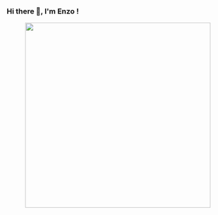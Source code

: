### Hi there 👋, I'm Enzo !
<center><a href="https://github.com/Tundara">
  <img align="center" src="https://github-readme-stats.vercel.app/api?username=Tundara&show_icons=true&theme=gotham&?count_private=true&include_all_commits=true" length="100" width="420">
  <br>
  <br>
 
</a></center>
